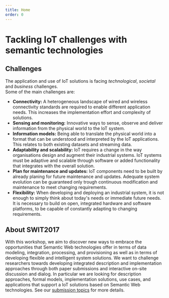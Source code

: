 ```yaml
---
title: Home
order: 0
---
```

# Tackling IoT challenges with semantic technologies

## Challenges
The application and use of IoT solutions is facing _technological_, _societal_ and _business_ challenges.
<br>
Some of the main challenges are:

- **Connectivity:** A heterogeneous landscape of wired and wireless connectivity standards are required to enable different application needs. This increases the implementation effort and complexity of solutions.
- **Sensing and monitoring:** Innovative ways to sense, observe and deliver information from the physical world to the IoT system.
- **Information models:** Being able to translate the physical world into a format that can be understood and interpreted by the IoT applications. This relates to both existing datasets and streaming data.
- **Adaptability and scalability:** IoT requires a change in the way organisations design and augment their industrial systems. IoT systems must be adaptive and scalable through software or added functionality that integrates with the overall solution.
- **Plan for maintenance and updates:** IoT components need to be built by already planing for future maintenance and updates. Adequate system evolution can be guaranteed only trough continuous modification and maintenance to meet changing requirements.
- **Flexibility:** When developing and deploying an industrial system, it is not enough to simply think about today's needs or  immediate future needs. It is necessary to build on open, integrated hardware and software platforms, to be capable of constantly adapting to changing requirements.

## About SWIT2017

With this workshop, we aim to discover new ways to embrace the opportunities that Semantic Web technologies offer in terms of data modeling, integration, processing, and provisioning as well as in terms of developing flexible and intelligent system solutions. 
We want to challenge researchers towards developing integrated description and implementation approaches through both paper submissions and interactive on-site discussion and dialog. 
In particular we are looking for description approaches, formal models, implementation solutions, use cases, and applications that support a IoT solutions based on Semantic Web technologies.
See our [submission topics](/topics/) for more details.
